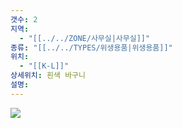 ```yaml
---
갯수: 2
지역:
  - "[[../../ZONE/사무실|사무실]]"
종류: "[[../../TYPES/위생용품|위생용품]]"
위치:
  - "[[K-L]]"
상세위치: 흰색 바구니
설명:
---
```

![](http://192.168.50.22/devices/240608_IMG_0267.jpg)

